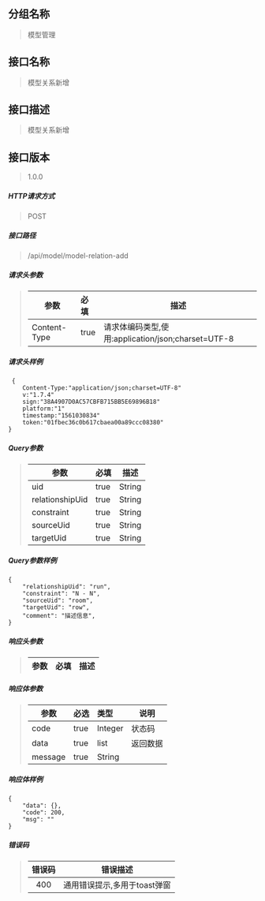 ## 分组名称
> 模型管理

## 接口名称
> 模型关系新增

## 接口描述
> 模型关系新增

## 接口版本

> 1.0.0

##### HTTP请求方式

> POST

##### 接口路径
> /api/model/model-relation-add

##### 请求头参数
> | 参数       | 必填 | 描述            |
> | ---------- | :--- |  --------------- |
> | Content-Type |true|请求体编码类型,使用:application/json;charset=UTF-8|

##### 请求头样例
```
 {
    Content-Type:"application/json;charset=UTF-8"
    v:"1.7.4"
    sign:"38A4907D0AC57CBFB715BB5E69896B18"
    platform:"1"
    timestamp:"1561030834"
    token:"01fbec36c0b617cbaea00a89ccc08380"
}
```

##### Query参数
> | 参数       | 必填 | 描述            |
> | ---------- | :--- |  --------------- |
> | uid |true|String|模型分组唯一标识|
> | relationshipUid |true|String|关系类型|
> | constraint |true|String|源 - 目标约束|
> | sourceUid |true|String|源模型|
> | targetUid |true|String|目标模型|

##### Query参数样例
```
{
    "relationshipUid": "run",
    "constraint": "N - N",
    "sourceUid": "room",
    "targetUid": "row",
    "comment": "描述信息",
}
```

##### 响应头参数
> | 参数       | 必填 | 描述            |
> | ---------- | :--- |  --------------- |

##### 响应体参数
> | 参数       | 必选 | 类型 | 说明            |
> | ---------- | :--- | :--- | --------------- |
> | code |true|Integer|状态码|
> | data |true|list|返回数据|
> | message |true|String| |


##### 响应体样例
```
{
    "data": {},
    "code": 200,
    "msg": ""
}
```
##### 错误码
> | 错误码      |错误描述|
> | :----------: | :---------------: |
> | 400 |通用错误提示,多用于toast弹窗|